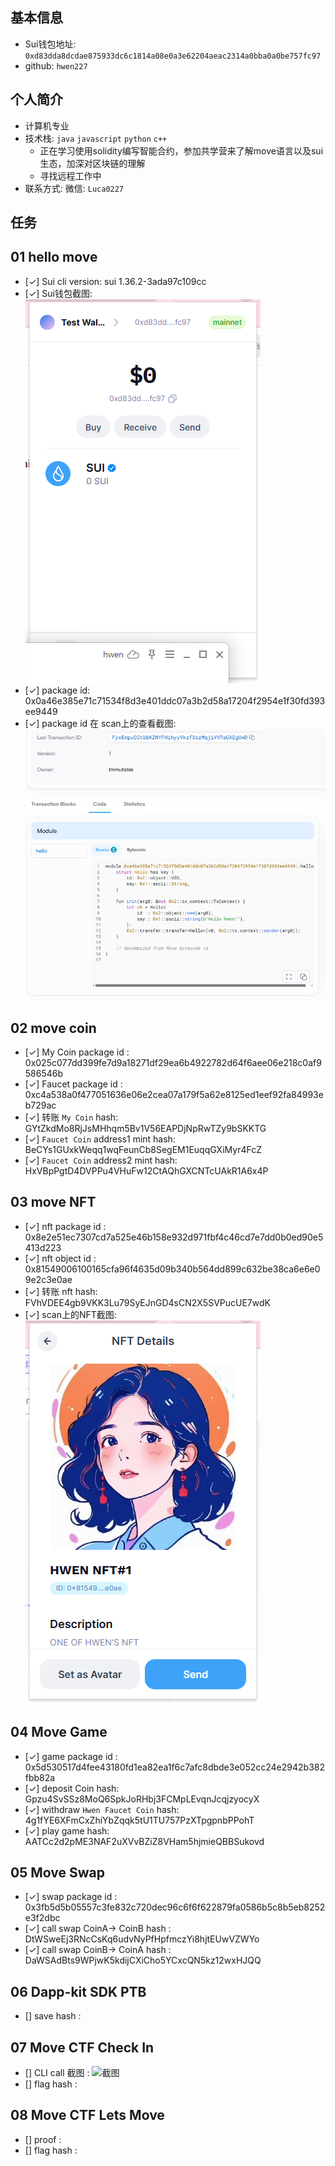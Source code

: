 ## 基本信息
- Sui钱包地址: `0xd83dda8dcdae875933dc6c1814a08e0a3e62204aeac2314a0bba0a0be757fc97`
- github: `hwen227`

## 个人简介
- 计算机专业
- 技术栈: `java` `javascript` `python` `c++`
    - 正在学习使用solidity编写智能合约，参加共学营来了解move语言以及sui生态，加深对区块链的理解
    - 寻找远程工作中
- 联系方式: 微信: `Luca0227` 

## 任务

##   01 hello move  
- [✓] Sui cli version: sui 1.36.2-3ada97c109cc
- [✓] Sui钱包截图: ![Sui钱包截图](./images/task1_wallet.png)
- [✓] package id: 0x0a46e385e71c71534f8d3e401ddc07a3b2d58a17204f2954e1f30fd393ee9449
- [✓] package id 在 scan上的查看截图:![Scan截图](./images/task1_code.png)

##   02 move coin
- [✓] My Coin package id : 0x025c077dd399fe7d9a18271df29ea6b4922782d64f6aee06e218c0af9586546b
- [✓] Faucet package id : 0xc4a538a0f477051636e06e2cea07a179f5a62e8125ed1eef92fa84993eb729ac
- [✓] 转账 `My Coin` hash: GYtZkdMo8RjJsMHhqm5Bv1V56EAPDjNpRwTZy9bSKKTG
- [✓] `Faucet Coin` address1 mint hash: BeCYs1GUxkWeqq1wqFeunCb8SegEM1EuqqGXiMyr4FcZ
- [✓] `Faucet Coin` address2 mint hash: HxVBpPgtD4DVPPu4VHuFw12CtAQhGXCNTcUAkR1A6x4P

##   03 move NFT
- [✓] nft package id : 0x8e2e51ec7307cd7a525e46b158e932d971fbf4c46cd7e7dd0b0ed90e5413d223
- [✓] nft object id : 0x81549006100165cfa96f4635d09b340b564dd899c632be38ca6e6e09e2c3e0ae
- [✓] 转账 nft  hash: FVhVDEE4gb9VKK3Lu79SyEJnGD4sCN2X5SVPucUE7wdK
- [✓] scan上的NFT截图:![Scan截图](./images/myNFT.png)

##   04 Move Game
- [✓] game package id : 0x5d530517d4fee43180fd1ea82ea1f6c7afc8dbde3e052cc24e2942b382fbb82a
- [✓] deposit Coin hash: Gpzu4SvSSz8MoQ6SpkJoRHbj3FCMpLEvqnJcqjzyocyX
- [✓] withdraw `Hwen Faucet Coin` hash: 4g1fYE6XFmCxZhiYbZqqk5tU1TU757PzXTpgpnbPPohT
- [✓] play game hash: AATCc2d2pME3NAF2uXVvBZiZ8VHam5hjmieQBBSukovd

##   05 Move Swap
- [✓] swap package id : 0x3fb5d5b05557c3fe832c720dec96c6f6f622879fa0586b5c8b5eb8252e3f2dbc
- [✓] call swap CoinA-> CoinB  hash : DtWSweEj3RNcCsKq6udvNyPfHpfmczYi8hjtEUwVZWYo
- [✓] call swap CoinB-> CoinA  hash : DaWSAdBts9WPjwK5kdijCXiCho5YCxcQN5kz12wxHJQQ

##   06 Dapp-kit SDK PTB
- [] save hash :

##   07 Move CTF Check In
- [] CLI call 截图 : ![截图](./images/你的图片地址)
- [] flag hash :

##   08 Move CTF Lets Move
- [] proof : 
- [] flag hash :
